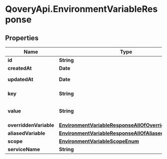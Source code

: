 # QoveryApi.EnvironmentVariableResponse

## Properties

Name | Type | Description | Notes
------------ | ------------- | ------------- | -------------
**id** | **String** |  | [readonly] 
**createdAt** | **Date** |  | [readonly] 
**updatedAt** | **Date** |  | [optional] [readonly] 
**key** | **String** | key is case sensitive | 
**value** | **String** | value of the env variable. | 
**overriddenVariable** | [**EnvironmentVariableResponseAllOfOverriddenVariable**](EnvironmentVariableResponseAllOfOverriddenVariable.md) |  | [optional] 
**aliasedVariable** | [**EnvironmentVariableResponseAllOfAliasedVariable**](EnvironmentVariableResponseAllOfAliasedVariable.md) |  | [optional] 
**scope** | [**EnvironmentVariableScopeEnum**](EnvironmentVariableScopeEnum.md) |  | 
**serviceName** | **String** |  | [optional] 



